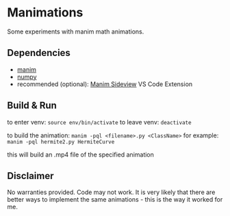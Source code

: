 # Manimations

Some experiments with manim math animations.

## Dependencies

-   [manim](https://www.manim.community/)
-   [numpy](https://numpy.org/)
-   recommended (optional): [Manim Sideview](https://marketplace.visualstudio.com/items?itemName=Rickaym.manim-sideview) VS Code Extension

## Build & Run

to enter venv: `source env/bin/activate`
to leave venv: `deactivate`

to build the animation: `manim -pql <filename>.py <ClassName>`
for example: `manim -pql hermite2.py HermiteCurve`

this will build an .mp4 file of the specified animation

## Disclaimer

No warranties provided. Code may not work. It is very likely that there are better ways to implement the same animations - this is the way it worked for me.
